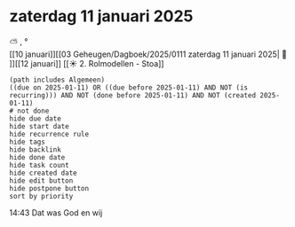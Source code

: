 # zaterdag 11 januari 2025

⛅ , °<br>[[10 januari]][[03 Geheugen/Dagboek/2025/0111 zaterdag 11 januari 2025| 📓 ]][[12 januari]]
[[☀️ 2. Rolmodellen - Stoa]]
```tasks
(path includes Algemeen)
((due on 2025-01-11) OR ((due before 2025-01-11) AND NOT (is recurring))) AND NOT (done before 2025-01-11) AND NOT (created 2025-01-11)
# not done
hide due date
hide start date
hide recurrence rule
hide tags
hide backlink
hide done date
hide task count
hide created date
hide edit button
hide postpone button 
sort by priority 
```
14:43 Dat was God en wij
